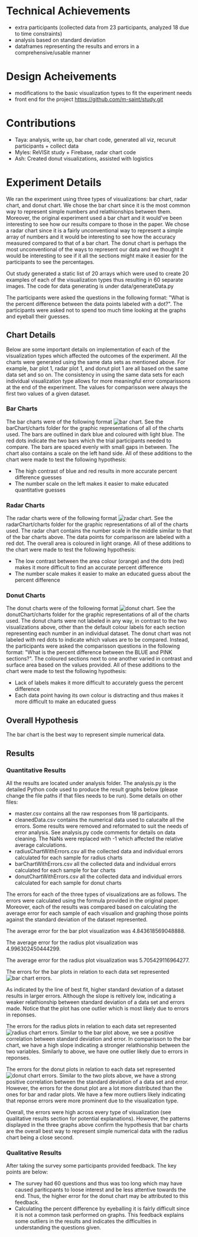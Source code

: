 
# Technical Achievements
 - extra participants (collected data from 23 participants, analyzed 18 due to time constraints)
 - analysis based on standard deviation
 - dataframes representing the results and errors in a comprehensive/usable manner

# Design Acheivements
- modifications to the basic visualization types to fit the experiment needs
- front end for the project https://github.com/m-saint/study.git

# Contributions
- Taya: analysis, write up, bar chart code, generated all viz, recuruit participants + collect data
- Myles: ReVISit study + Firebase, radar chart code
- Ash: Created donut visualizations, assisted with logistics

# Experiment Details
We ran the experiment using three types of visualizations: bar chart, radar chart, and donut chart. We chose the bar chart since it is the most common way to represent simple numbers and relathionships between them. Moreover, the original experiment used a bar chart and it would've been interesting to see how our results compare to those in the paper. We chose a radar chart since it is a fairly unconventional way to represent a simple array of numbers and it would be interesting to see how the accuracy measured compared to that of a bar chart. The donut chart is perhaps the most unconventional of the ways to represent our data and we thought it would be interesting to see if it all the sections might make it easier for the participants to see the percentages. 

Out study generated a static list of 20 arrays which were used to create 20 examples of each of the visualization types thus resulting in 60 separate images. The code for data generating is under data/generateData.py

The participants were asked the questions in the following format: "What is the percent difference between the data points labeled with a dot?". The participants were asked not to spend too much time looking at the graphs and eyeball their guesses. 

## Chart Details
Below are some important details on implementation of each of the visualization types which affected the outcomes of the experiment. All the charts were generated using the same data sets as mentioned above. For example, bar plot 1, radar plot 1, and donut plot 1 are all based on the same data set and so on. The consistency in using the same data sets for each individual visualization type allows for more meaningful error comparissons at the end of the experiment. The values for comparisson were always the first two values of a given dataset.

### Bar Charts
The bar charts were of the following format ![bar chart](barChart/charts/b1.png). See the barChart/charts folder for the graphic representations of all of the charts used. 
The bars are outlined in dark blue and coloured with light blue. The red dots indicate the two bars which the trial participants needed to compare. The bars are spaced evenly with small gaps in between. The chart also contains a scale on the left hand side. All of these additions to the chart were made to test the following hypothesis:
- The high contrast of blue and red results in more accurate percent difference guesses
- The number scale on the left makes it easier to make educated quantitative guesses

### Radar Charts
The radar charts were of the following format ![radar chart](radarChart/charts/r1.png). See the radarChart/charts folder for the graphic representations of all of the charts used. 
The radar chart contains the number scale in the  middle similar to that of the bar charts above. The data points for comparisson are labeled with a red dot. The overall area is coloured in light orange. All of these additions to the chart were made to test the following hypothesis:
- The low contrast between the area colour (orange) and the dots (red) makes it more difficult to find an accurate percent difference
- The number scale makes it easier to make an educated guess about the percent difference
  
### Donut Charts
The donut charts were of the following format ![donut chart](donutChart/charts/n1.png). See the donutChart/charts folder for the graphic representations of all of the charts used. 
The donut charts were not labeled in any way, in contrast to the two visualizations above, other than the default colour labels for each section representing each number in an individual dataset. The donut chart was not labeled with red dots to indicate which values are to be compared. Instead, the participants were asked the comparisson questions in the following format: "What is the percent difference between the BLUE and PINK sections?". The coloured sections next to one another varied in contrast and surface area based on the values provided. All of these additions to the chart were made to test the following hypothesis:
- Lack of labels makes it more difficult to accurately guess the percent difference
- Each data point having its own colour is distracting and thus makes it more difficult to make an educated guess
  
## Overall Hypothesis
The bar chart is the best way to represent simple numerical data. 

## Results
### Quantitative Results
All the results are located under analysis folder. The analysis.py is the detailed Python code used to produce the result graphs below (please change the file paths if that files needs to be run). Some details on other files: 
- master.csv contains all the raw responses from 18 participants.
- cleanedData.csv contains the numerical data used to calucalte all the errors. Some results were removed and reformated to suit the needs of error analysis. See analysis.py code comments for details on data cleaning. The NaNs were replaced with -1 which affected the relative average calculations. 
- radiusChartWithErrors.csv all the collected data and individual errors calculated for each sample for radius charts
- barChartWithErrors.csv all the collected data and individual errors calculated for each sample for bar charts
- donutChartWithErrors.csv all the collected data and individual errors calculated for each sample for donut charts

The errors for each of the three types of visualizations are as follows. The errors were calculated using the formula provided in the original paper. Moreover, each of the results was compared based on calculating the average error for each sample of each visualion and graphing those points against the standard deviation of the dataset represented. 

The average error for the bar plot visualization was 4.843618569048888.

The average error for the radius plot visualization was 4.996302450444299.

The average error for the radius plot visualization was 5.705429116964277.

The errors for the bar plots in relation to each data set represented ![bar chart errors](analysis/imgs/barPlotErrors.png).

As indicated by the line of best fit, higher standard deviation of a dataset results in larger errors. Although the slope is reltively low, indicating a weaker relathionship between standard deviation of a data set and errors made. Notice that the plot has one outlier which is most likely due to errors in reponses. 

The errors for the radius plots in relation to each data set represented ![radius chart errors](analysis/imgs/radiusPlotErrors.png).
Similar to the bar plot above, we see a positive correlation between standard deviation and error. In comparisson to the bar chart, we have a high slope indicating a stronger relathionship between the two variables. Similarly to above, we have one outlier likely due to errors in reponses.

The errors for the donut plots in relation to each data set represented ![donut chart errors](analysis/imgs/donutErrors.png).
Similar to the two plots above, we have a strong positive correlation between the standard deviation of a data set and error. However, the errors for the donut plot are a lot more distributed than the ones for bar and radar plots. We have a few more outliers likely indicating that reponse errors were more prominent due to the visualization type. 

Overall, the errors were high across every type of visualization (see qualitative results section for potential explanations). However, the patterns displayed in the three graphs above confirm the hypothesis that bar charts are the overall best way to represent simple numerical data with the radius chart being a close second.
### Qualitative Results
After taking the survey some participants provided feedback. The key points are below: 
- The survey had 60 questions and thus was too long which may have caused pariticpants to loose interest and be less attentive towards the end. Thus, the higher error for the donut chart may be attributed to this feedback.
- Calculating the percent difference by eyeballing it is fairly difficult since it is not a common task performed on graphs. This feedback explains some outliers in the results and indicates the difficulties in understanding the questions given.
